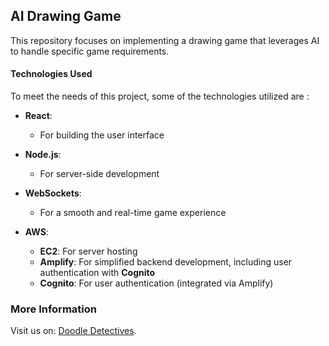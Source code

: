 ## AI Drawing Game

This repository focuses on implementing a drawing game that leverages AI to handle specific game requirements.

#### Technologies Used

To meet the needs of this project, some of the technologies utilized are :

- **React**:
  - For building the user interface

- **Node.js**:
  - For server-side development

- **WebSockets**:
  - For a smooth and real-time game experience

- **AWS**:
  - **EC2**: For server hosting
  - **Amplify**: For simplified backend development, including user authentication with **Cognito**
  - **Cognito**: For user authentication (integrated via Amplify)

### More Information
Visit us on: [Doodle Detectives](https://doodledetectives.pro/).
